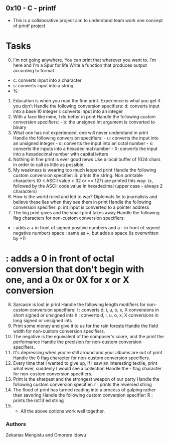 ## 0x10 - C - printf
* This is a collaborative project aim to understand team work one concept of printf project 
# Tasks 
0. I'm not going anywhere. You can print that wherever you want to. I'm here and I'm a Spur for life
Write a function that produces output according to format.
* c: converts input into a character
* s: converts input into a string
 * %:
1. Education is when you read the fine print. Experience is what you get if you don't
Handle the following conversion specifiers:
d: converts input into a base 10 integer
i: converts input into an integer
2. With a face like mine, I do better in print
Handle the following custom conversion specifiers: - b: the unsigned int argument is converted to binary
3. What one has not experienced, one will never understand in print
Handle the following conversion specifiers: - u: converts the input into an unsigned integer - o: converts the input into an octal number - x: converts the inputs into a hexadecimal number - X: converts the input into a hexadecimal number with capital letters
4. Nothing in fine print is ever good news
Use a local buffer of 1024 chars in order to call as little as possible.
5. My weakness is wearing too much leopard print
Handle the following custom conversion specifier:
S: prints the string.
Non printable characters (0 < ASCII value < 32 or >= 127) are printed this way: \x, followed by the ASCII code value in hexadecimal (upper case - always 2 characters)
6. How is the world ruled and led to war? Diplomats lie to journalists and believe these lies when they see them in print
Handle the following conversion specifier:
p: int input is converted to a pointer address
7. The big print gives and the small print takes away
Handle the following flag characters for non-custom conversion specifiers:
+ : adds a + in front of signed positive numbers and a - in front of signed negative numbers
space : same as +, but adds a space (is overwritten by +1)
# : adds a 0 in front of octal conversion that don't begin with one, and a 0x or 0X for x or X conversion
8. Sarcasm is lost in print
Handle the following length modifiers for non-custom conversion specifiers:
l : converts d, i, u, o, x, X conversions in short signed or unsigned ints
h : converts d, i, u, o, x, X conversions in long signed or unsigned ints
9. Print some money and give it to us for the rain forests
Handle the field width for non-custom conversion specifiers.
10. The negative is the equivalent of the composer's score, and the print the performance
Handle the precision for non-custom conversion specifiers.
11. It's depressing when you're still around and your albums are out of print
Handle the 0 flag character for non-custom conversion specifiers.
12. Every time that I wanted to give up, if I saw an interesting textile, print what ever, suddenly I would see a collection
Handle the - flag character for non-custom conversion specifiers.
13. Print is the sharpest and the strongest weapon of our party
Handle the following custom conversion specifier:
r : prints the reversed string
14. The flood of print has turned reading into a process of gulping rather than savoring
Handle the following custom conversion specifier:
R : prints the rot13'ed string
15. * All the above options work well together.
### Authors 
Zekarias Mengistu and  Omorere Idowu
